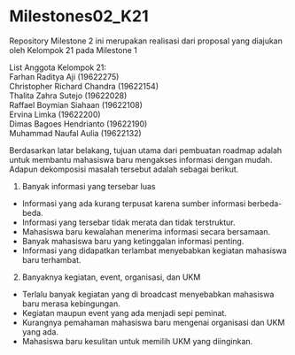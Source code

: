 # Milestones02_K21
Repository Milestone 2 ini merupakan realisasi dari proposal yang diajukan oleh Kelompok 21 pada Milestone 1

List Anggota Kelompok 21:</br>
Farhan Raditya Aji (19622275)</br>
Christopher Richard Chandra (19622154)</br>
Thalita Zahra Sutejo (19622028)</br>
Raffael Boymian Siahaan (19622108)</br>
Ervina Limka (19622200)</br>
Dimas Bagoes Hendrianto (19622190)</br>
Muhammad Naufal Aulia (19622132)</br>

Berdasarkan latar belakang, tujuan utama dari pembuatan roadmap adalah untuk membantu mahasiswa baru mengakses informasi dengan mudah. Adapun dekomposisi masalah tersebut adalah sebagai berikut.</br>
1. Banyak informasi yang tersebar luas</br>
- Informasi yang ada kurang terpusat karena sumber informasi berbeda-beda.</br>
- Informasi yang tersebar tidak merata dan tidak terstruktur.</br>
- Mahasiswa baru kewalahan menerima informasi secara bersamaan.</br>
- Banyak mahasiswa baru yang ketinggalan informasi penting.</br>
- Informasi yang didapatkan terlambat menyebabkan kegiatan mahasiswa baru terhambat.</br>
2. Banyaknya kegiatan, event, organisasi, dan UKM</br>
- Terlalu banyak kegiatan yang di broadcast menyebabkan mahasiswa baru merasa kebingungan.</br>
- Kegiatan maupun event yang ada menjadi sepi peminat.</br>
- Kurangnya pemahaman mahasiswa baru mengenai organisasi dan UKM yang ada.</br>
- Mahasiswa baru kesulitan untuk memilih UKM yang diinginkan.</br>
